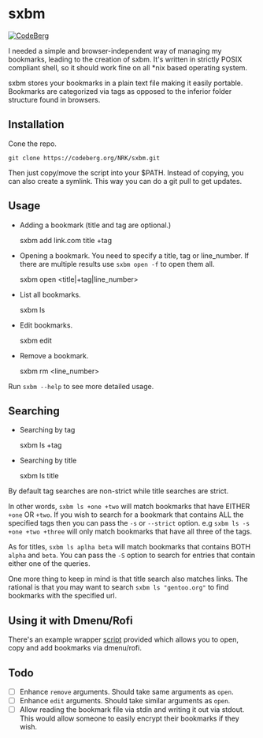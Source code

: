 # sxbm

[![CodeBerg](https://img.shields.io/badge/Hosted_at-Codeberg-%232185D0?style=flat-square&logo=CodeBerg)](https://codeberg.org/NRK/sxbm)

I needed a simple and browser-independent way of managing my bookmarks, leading to the creation of sxbm.
It's written in strictly POSIX compliant shell, so it should work fine on all \*nix based operating system.

sxbm stores your bookmarks in a plain text file making it easily portable.
Bookmarks are categorized via tags as opposed to the inferior folder structure found in browsers.

## Installation

Cone the repo.

	git clone https://codeberg.org/NRK/sxbm.git

Then just copy/move the script into your $PATH.
Instead of copying, you can also create a symlink. This way you can do a git pull to get updates.

## Usage

* Adding a bookmark (title and tag are optional.)

	sxbm add link.com title +tag

* Opening a bookmark. You need to specify a title, tag or line\_number.
  If there are multiple results use `sxbm open -f` to open them all.

	sxbm open <title|+tag|line_number>

* List all bookmarks.

	sxbm ls

* Edit bookmarks.

	sxbm edit

* Remove a bookmark.

	sxbm rm <line_number>

Run `sxbm --help` to see more detailed usage.

## Searching

* Searching by tag

	sxbm ls +tag

* Searching by title

	sxbm ls title

By default tag searches are non-strict while title searches are strict.

In other words, `sxbm ls +one +two` will match bookmarks that have EITHER
`+one` OR `+two`. If you wish to search for a bookmark that contains ALL the
specified tags then you can pass the `-s` or `--strict` option.
e.g `sxbm ls -s +one +two +three` will only match bookmarks that have all three
of the tags.

As for titles, `sxbm ls aplha beta` will match bookmarks that contains BOTH
`alpha` and `beta`. You can pass the `-S` option to search for entries that
contain either one of the queries.

One more thing to keep in mind is that title search also matches links.
The rational is that you may want to search `sxbm ls "gentoo.org"` to find
bookmarks with the specified url.

## Using it with Dmenu/Rofi

There's an example wrapper [script](extra/sxbm_dmenu) provided which allows you
to open, copy and add bookmarks via dmenu/rofi.

## Todo

- [ ] Enhance `remove` arguments. Should take same arguments as `open`.
- [ ] Enhance `edit` arguments. Should take similar arguments as `open`.
- [ ] Allow reading the bookmark file via stdin and writing it out via stdout.
      This would allow someone to easily encrypt their bookmarks if they wish.
